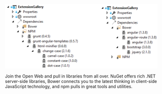 <properties
	pageTitle="Editor"
	description="How to extend the editor with custom syntax highlighting, Intellisense and more"
	slug="editor"
	order="500"
	keywords="editor, language, syntax"
/>

![Package Managers](_assets/index-package-managers.png)

Join the Open Web and pull in libraries from all over. NuGet offers rich .NET server-side libraries, Bower connects you to the latest thinking in client-side JavaScript technology, and npm pulls in great tools 
and utilities.